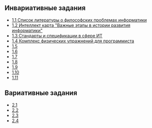 ## Инвариативные задания
* [1.1 Список литературы о философских проблемах информатики](1.1.docx)
* [1.2 Интеллект карта "Важные этапы в истории развития информатики"](1.2.png)
* [1.3 Стандарты и спецификации в сфере ИТ](1.3.docx)
* [1.4 Комплекс физических упражнений для программиста](1.4.docx)
* [1.5]()
* [1.6]()
* [1.7]()
* [1.8]()
* [1.9]()
* [1.10]()
* [1.11]()
## Вариативные задания
* [2.1]()
* [2.2]()
* [2.3]()
* [2.4]()

<!--Егоров Сергей Андреевич ИВТ 1-1-->


